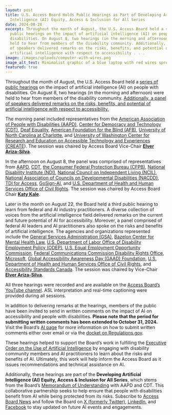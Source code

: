 ```yaml
---
layout: post
title: U.S. Access Board Holds Public Hearings as Part of Developing Artificial
  Intelligence (AI) Equity, Access & Inclusion for All Series
date: 2024-08-28
excerpt: Throughout the month of August, the U.S. Access Board held a series of
  public hearings on the impact of artificial intelligence (AI) on people with
  disabilities. On August 8, two hearings (in the morning and afternoon) were
  held to hear from members of the disability community. Additionally, a panel
  of speakers delivered remarks on the risks, benefits, and potential of
  artificial intelligence with respect to accessibility . . .
image: /images/uploads/computer-with-wires.png
image_alt_text: Minimalist graphic of a blue laptop with red wires spreading outwards from it.
featured: true
---
```

Throughout the month of August, the U.S. Access Board held a [series of public hearings](https://www.access-board.gov/news/2024/07/09/u-s-access-board-holds-hearings-on-artificial-intelligence-ai-for-disability-community-and-ai-practitioners/) on the impact of artificial intelligence (AI) on people with disabilities. On August 8, two hearings (in the morning and afternoon) were held to hear from members of the disability community. [Additionally, a panel of speakers delivered remarks on the risks, benefits, and potential of artificial intelligence with respect to accessibility.](<>)

The morning panel included representatives from the [American Association of People with Disabilities (AAPD)](https://www.aapd.com/), [Center for Democracy and Technology (CDT)](https://cdt.org/), [Deaf Equality](https://www.deafequality.org/), [American Foundation for the Blind (AFB)](https://www.afb.org/), [University of North Carolina at Charlotte](https://www.charlotte.edu/), and [University of Washington Center for Research and Education on Accessible Technology and Experiences (CREATE](https://create.uw.edu/)). The session was chaired by Access Board Vice-Chair **[Elver Ariza-Silva](https://www.access-board.gov/about/board-members/elver-ariza-silva/)**.

In the afternoon on August 8, the panel was comprised of representatives from [AAPD](https://www.aapd.com/), [CDT](https://cdt.org/), [the Consumer Federal Protection Bureau (CFPB)](https://www.consumerfinance.gov/), [National Disability Institute (NDI)](https://www.nationaldisabilityinstitute.org/), [National Council on Independent Living (NCIL)](https://ncil.org/), [National Association of Councils on Developmental Disabilities (NACDD)](https://nacdd.org/), [TDI for Access](https://tdiforaccess.org/), [GoSign-AI](https://www.gosign.ai/), and [U.S. Department of Health and Human Services Office of Civil Rights](https://www.hhs.gov/ocr/index.html). The session was chaired by Access Board Chair **[Katy Kale](https://www.access-board.gov/about/board-members/federal-gsa/)**.

Later in the month on August 22, the Board held a third public hearing to learn from federal and AI industry practitioners. A diverse collection of voices from the artificial intelligence field delivered remarks on the current and future potential of AI for accessibility. Moreover, a panel comprised of federal AI leaders and AI practitioners also spoke on the risks and benefits of artificial intelligence. The agencies and organizations represented include the [General Services Administration (GSA)](https://www.gsa.gov/), [Bazelon Center for Mental Health Law](https://www.bazelon.org/), [U.S. Department of Labor Office of Disability Employment Policy (ODEP)](https://www.dol.gov/agencies/odep), [U.S. Equal Employment Opportunity Commission](https://www.eeoc.gov/), [Federal Communications Commission Disability Rights Office](https://www.fcc.gov/accessibility), [Microsoft](https://www.microsoft.com/en-us/accessibility/), [Global Accessibility Awareness Day (GAAD) Foundation](https://accessibility.day/), [U.S. Department of Health and Human Services Office of Civil Rights](https://www.hhs.gov/ocr/index.html), and [Accessibility Standards Canada](https://accessible.canada.ca/). The session was chaired by Vice-Chair **[Elver Ariza-Silva](https://www.access-board.gov/about/board-members/elver-ariza-silva/)**.

All three hearings were recorded and are available on the [Access Board’s YouTube channel](https://www.youtube.com/channel/UC5tRWTtV5eSw68N3tSpmyWw). ASL interpretation and real-time captioning were provided during all sessions.

In addition to delivering remarks at the hearings, members of the public have been invited to send in written comments on the impact of AI on accessibility and people with disabilities. **Please note that the period for submitting written comments has been extended to October 31, 2024.** Visit the Board’s [AI page](https://www.access-board.gov/ai/) for more information on how to submit written comments either over email or via the [docket on Regulations.gov](https://www.regulations.gov/document/ATBCB-2024-0005-0001).

These hearings helped to support the Board’s work in fulfilling the [Executive Order on the Use of Artificial Intelligence](https://www.whitehouse.gov/briefing-room/presidential-actions/2023/10/30/executive-order-on-the-safe-secure-and-trustworthy-development-and-use-of-artificial-intelligence/) by engaging with disability community members and AI practitioners to learn about the risks and benefits of AI. Ultimately, this work will help inform the Access Board as it issues recommendations and technical assistance on AI.

Additionally, these hearings are part of the **Developing Artificial Intelligence (AI) Equity, Access & Inclusion for All Series**, which stems from the Board’s [Memorandum of Understanding](https://www.access-board.gov/ai-mou/) with AAPD and CDT. This collaborative partnership seeks to help ensure that people with disabilities benefit from AI while being protected from its risks. Subscribe to [Access Board News](https://public.govdelivery.com/accounts/USACCESS/subscriber/qualify?commit=Subscribe&topic_id=USACCESS_1) and follow the Board on [X (formerly Twitter)](https://twitter.com/AccessBoard), [LinkedIn](https://www.linkedin.com/company/us-access-board), and [Facebook](https://www.facebook.com/usaccessboard) to stay updated on future AI events and engagements.